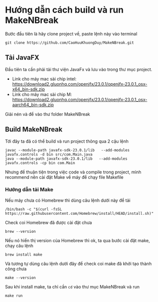 # Hướng dẫn cách build và run MakeNBreak

Bước đầu tiên là hãy clone project về, paste lệnh này vào terminal
```
git clone https://github.com/CaoHuuKhuongDuy/MakeNBreak.git
```

## Tải JavaFX
Đầu tiên ta cần phải tải thư viện JavaFx và lưu vào trong thư mục project. 

- Link cho máy mac sài chip intel: https://download2.gluonhq.com/openjfx/23.0.1/openjfx-23.0.1_osx-x64_bin-sdk.zip 
- Link cho máy mac sài chip M: https://download2.gluonhq.com/openjfx/23.0.1/openjfx-23.0.1_osx-aarch64_bin-sdk.zip

Giải nén và để vào thư folder MakeNBreak

## Build MakeNBreak
Tới đây ta đã có thể build và run project thông qua 2 cậu lệnh 
```
javac --module-path javafx-sdk-23.0.1/lib   --add-modules javafx.controls -d bin src/com.Main.java
java --module-path javafx-sdk-23.0.1/lib   --add-modules javafx.controls -cp bin com.Main
```

Nhưng để thuận tiện trong việc code và compile trong project, mình recommend nên cài đặt Make về máy để chạy file Makefile
### Hướng dẫn tải Make
Nếu máy chưa có Homebrew thì dùng câu lệnh dưới này để tải
```
/bin/bash -c "$(curl -fsSL https://raw.githubusercontent.com/Homebrew/install/HEAD/install.sh)"
```

Check coi Homebrew đã được cài đặt chưa
```
brew --version
```
Nếu nó hiển thị version của Homebrew thì ok, ta qua bước cài đặt make, chạy câu lệnh

```
brew install make
```
Và tương tự dùng câu lệnh dưới đây để check coi make đã khởi tạo thành công chưa
```
make --version
```

Sau khi install make, ta chỉ cần `cd` vào thư mục MakeNBreak và run
```
make run
```

